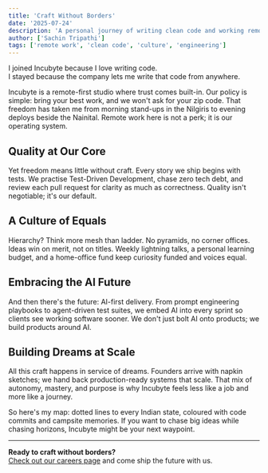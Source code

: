 ```yaml
---
title: 'Craft Without Borders'
date: '2025-07-24'
description: 'A personal journey of writing clean code and working remotely at Incubyte'
author: ['Sachin Tripathi']
tags: ['remote work', 'clean code', 'culture', 'engineering']
---
```


I joined Incubyte because I love writing code.  
I stayed because the company lets me write that code from anywhere.

Incubyte is a remote-first studio where trust comes built-in. Our policy is simple: bring your best work, and we won't ask for your zip code. That freedom has taken me from morning stand-ups in the Nilgiris to evening deploys beside the Nainital. Remote work here is not a perk; it is our operating system.

## Quality at Our Core

Yet freedom means little without craft. Every story we ship begins with tests. We practise Test-Driven Development, chase zero tech debt, and review each pull request for clarity as much as correctness. Quality isn't negotiable; it's our default.

## A Culture of Equals

Hierarchy? Think more mesh than ladder. No pyramids, no corner offices. Ideas win on merit, not on titles. Weekly lightning talks, a personal learning budget, and a home-office fund keep curiosity funded and voices equal.

## Embracing the AI Future

And then there's the future: AI-first delivery. From prompt engineering playbooks to agent-driven test suites, we embed AI into every sprint so clients see working software sooner. We don't just bolt AI onto products; we build products around AI.

## Building Dreams at Scale

All this craft happens in service of dreams. Founders arrive with napkin sketches; we hand back production-ready systems that scale. That mix of autonomy, mastery, and purpose is why Incubyte feels less like a job and more like a journey.

So here's my map: dotted lines to every Indian state, coloured with code commits and campsite memories. If you want to chase big ideas while chasing horizons, Incubyte might be your next waypoint.

---

**Ready to craft without borders?**  
[Check out our careers page](https://incubyte.co/careers) and come ship the future with us.
